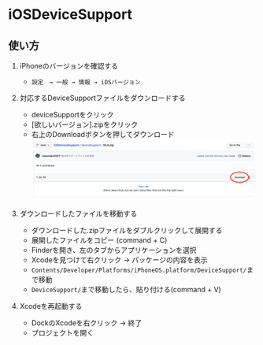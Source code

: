 # iOSDeviceSupport

## 使い方
1. iPhoneのバージョンを確認する
    - `設定　→ 一般 → 情報 → iOSバージョン`
  
2. 対応するDeviceSupportファイルをダウンロードする
    - deviceSupportをクリック
    - [欲しいバージョン].zipをクリック
    - 右上のDownloadボタンを押してダウンロード
    ![download](download.png)
  
3. ダウンロードしたファイルを移動する
    - ダウンロードした.zipファイルをダブルクリックして展開する
    - 展開したファイルをコピー (command + C)
    - Finderを開き、左のタブからアプリケーションを選択
    - Xcodeを見つけて右クリック → パッケージの内容を表示
    - `Contents/Developer/Platforms/iPhoneOS.platform/DeviceSupport/`まで移動
    - `DeviceSupport/`まで移動したら、貼り付ける(command + V)
 
4. Xcodeを再起動する
    - DockのXcodeを右クリック → 終了
    - プロジェクトを開く
